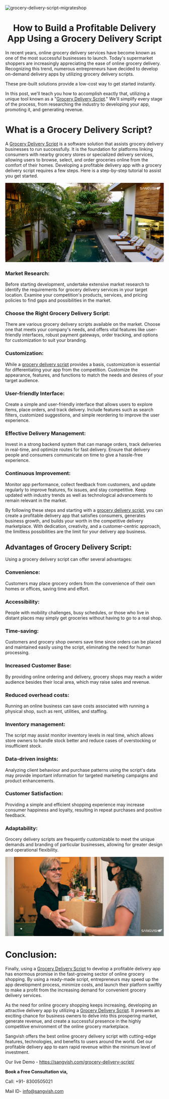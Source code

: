 ![grocery-delivery-script-migrateshop](https://github.com/sangvishtechnologies/grocery-delivery-script/assets/161323540/f850daf0-58c4-4682-a551-f9ad1ddd92fe)


<h1 align="center"> How to Build a Profitable Delivery App Using a Grocery Delivery Script </h1> 

In recent years, online grocery delivery services have become known as one of the most successful businesses to launch. Today's supermarket shoppers are increasingly appreciating the ease of online grocery delivery. Recognizing this trend, numerous entrepreneurs have decided to develop on-demand delivery apps by utilizing grocery delivery scripts. 

These pre-built solutions provide a low-cost way to get started instantly.

In this post, we'll teach you how to accomplish exactly that, utilizing a unique tool known as a "[Grocery Delivery Script](https://sangvish.com/grocery-delivery-script/)." We'll simplify every stage of the process, from researching the industry to developing your app, promoting it, and generating revenue.

# What is a Grocery Delivery Script?
A [Grocery Delivery Script](https://sangvish.com/grocery-delivery-script/) is a software solution that assists grocery delivery businesses to run successfully. It is the foundation for platforms linking consumers with nearby grocery stores or specialized delivery services, allowing users to browse, select, and order groceries online from the comfort of their homes.
Developing a profitable delivery app with a grocery delivery script requires a few steps. Here is a step-by-step tutorial to assist you get started.

<div class="Box-sc-g0xbh4-0 iIZCet"><img alt=“grocerydeliveryscript.png" src="https://github.com/sangvishtechnologies/vrbo-clone/blob/main/images/vrbo-clone-app.png" data-hpc="true" class="Box-sc-g0xbh4-0 kzRgrI"></div> 

### Market Research:

Before starting development, undertake extensive market research to identify the requirements for grocery delivery services in your target location. Examine your competition's products, services, and pricing policies to find gaps and possibilities in the market.
### Choose the Right Grocery Delivery Script:

There are various grocery delivery scripts available on the market. Choose one that meets your company's needs, and offers vital features like user-friendly interfaces, robust payment gateways, order tracking, and options for customization to suit your branding.
### Customization:

While a [grocery delivery script](https://sangvish.com/grocery-delivery-script/) provides a basis, customization is essential for differentiating your app from the competition. Customize the appearance, features, and functions to match the needs and desires of your target audience.
### User-friendly Interface:

Create a simple and user-friendly interface that allows users to explore items, place orders, and track delivery. Include features such as search filters, customized suggestions, and simple reordering to improve the user experience.
### Effective Delivery Management:

Invest in a strong backend system that can manage orders, track deliveries in real-time, and optimize routes for fast delivery. Ensure that delivery people and consumers communicate on time to give a hassle-free experience.
### Continuous Improvement:

Monitor app performance, collect feedback from customers, and update regularly to improve features, fix issues, and stay competitive. Keep updated with industry trends as well as technological advancements to remain relevant in the market.

By following these steps and starting with a [grocery delivery script](https://sangvish.com/grocery-delivery-script/), you can create a profitable delivery app that satisfies consumers, generates business growth, and builds your worth in the competitive delivery marketplace. With dedication, creativity, and a customer-centric approach, the limitless possibilities are the limit for your delivery app business.
## Advantages of Grocery Delivery Script:

Using a grocery delivery script can offer several advantages:
### Convenience:

Customers may place grocery orders from the convenience of their own homes or offices, saving time and effort.
### Accessibility:

People with mobility challenges, busy schedules, or those who live in distant places may simply get groceries without having to go to a real shop.
### Time-saving:

Customers and grocery shop owners save time since orders can be placed and maintained easily using the script, eliminating the need for human processing.
### Increased Customer Base:

By providing online ordering and delivery, grocery shops may reach a wider audience besides their local area, which may raise sales and revenue.
### Reduced overhead costs:

Running an online business can save costs associated with running a physical shop, such as rent, utilities, and staffing.
### Inventory management:

The script may assist monitor inventory levels in real time, which allows store owners to handle stock better and reduce cases of overstocking or insufficient stock.
### Data-driven insights:

Analyzing client behaviour and purchase patterns using the script's data may provide important information for targeted marketing campaigns and product enhancements.
### Customer Satisfaction:

Providing a simple and efficient shopping experience may increase consumer happiness and loyalty, resulting in repeat purchases and positive feedback.
### Adaptability:

Grocery delivery scripts are frequently customizable to meet the unique demands and branding of particular businesses, allowing for greater design and operational flexibility.

<div class="Box-sc-g0xbh4-0 iIZCet"><img alt=“grocerydeliveryscript.png" src="https://github.com/sangvishtechnologies/grocery-delivery-script/blob/main/images/grocery-delivery.png" data-hpc="true" class="Box-sc-g0xbh4-0 kzRgrI"></div> 

# Conclusion:
Finally, using a [Grocery Delivery Script](https://sangvish.com/grocery-delivery-script/) to develop a profitable delivery app has enormous promise in the fast-growing sector of online grocery shopping. By using a ready-made script, entrepreneurs may speed up the app development process, minimize costs, and launch their platform swiftly to make a profit from the increasing demand for convenient grocery delivery services.

As the need for online grocery shopping keeps increasing, developing an attractive delivery app by utilizing a [Grocery Delivery Script](https://sangvish.com/grocery-delivery-script/). It presents an exciting chance for business owners to delve into this prospering market, generate revenue, and create a successful presence in the highly competitive environment of the online grocery marketplace.

Sangvish offers the best online grocery delivery script with cutting-edge features, technologies, and benefits to users around the world. Get our profitable delivery app to earn rapid revenue within the minimum level of investment.

Our live Demo - https://sangvish.com/grocery-delivery-script/

**Book a Free Consultation via,**

Call: +91- 8300505021

Mail ID-  [info@sangvish.com](mailto:info@sangvish.com)
